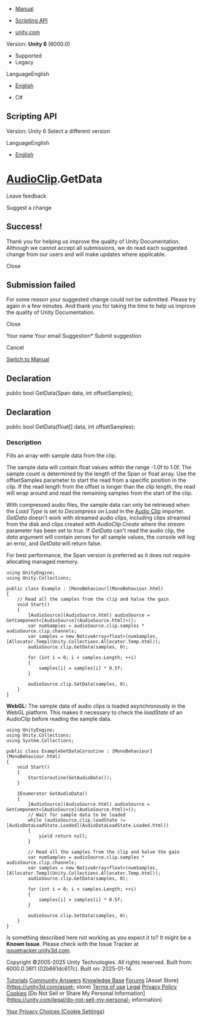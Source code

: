[ ]()

  * [Manual](../Manual/index.html)
  * [Scripting API](../ScriptReference/index.html)

  * [unity.com](https://unity.com/)

Version: **Unity 6** (6000.0)

  * Supported
  * Legacy

LanguageEnglish

  * [English]()

  * C#

[ ](https://docs.unity3d.com)

## Scripting API

Version: Unity 6 Select a different version

LanguageEnglish

  * [English]()

#  [AudioClip](AudioClip.html).GetData

Leave feedback

Suggest a change

## Success!

Thank you for helping us improve the quality of Unity Documentation. Although
we cannot accept all submissions, we do read each suggested change from our
users and will make updates where applicable.

Close

## Submission failed

For some reason your suggested change could not be submitted. Please <a>try
again</a> in a few minutes. And thank you for taking the time to help us
improve the quality of Unity Documentation.

Close

Your name Your email Suggestion* Submit suggestion

Cancel

[Switch to Manual](../Manual/class-AudioClip.html "Go to AudioClip Component
in the Manual")

## Declaration

public bool GetData(Span<float> data, int offsetSamples);

## Declaration

public bool GetData(float[] data, int offsetSamples);

### Description

Fills an array with sample data from the clip.

The sample data will contain float values within the range -1.0f to 1.0f. The
sample count is determined by the length of the Span or float array. Use the
offsetSamples parameter to start the read from a specific position in the
clip. If the read length from the offset is longer than the clip length, the
read will wrap around and read the remaining samples from the start of the
clip.  
  
With compressed audio files, the sample data can only be retrieved when the
_Load Type_ is set to _Decompress on Load_ in the [Audio
Clip](../Manual/class-AudioClip.html) importer. _GetData_ doesn't work with
streamed audio clips, including clips streamed from the disk and clips created
with _AudioClip.Create_ where the _stream_ parameter has been set to _true_.
If _GetData_ can't read the audio clip, the _data_ argument will contain
zeroes for all sample values, the console will log an error, and _GetData_
will return false.  
  
For best performance, the Span version is preferred as it does not require
allocating managed memory.

    
    
    using UnityEngine;
    using Unity.Collections;  
      
    public class Example : [MonoBehaviour](MonoBehaviour.html)
    {
        // Read all the samples from the clip and halve the gain
        void Start()
        {
            [AudioSource](AudioSource.html) audioSource = GetComponent<[AudioSource](AudioSource.html)>();
            var numSamples = audioSource.clip.samples * audioSource.clip.channels;
            var samples = new NativeArray<float>(numSamples, [Allocator.Temp](Unity.Collections.Allocator.Temp.html));
            audioSource.clip.GetData(samples, 0);  
      
            for (int i = 0; i < samples.Length; ++i)
            {
                samples[i] = samples[i] * 0.5f;
            }  
      
            audioSource.clip.SetData(samples, 0);
        }
    }
    

**WebGL:** The sample data of audio clips is loaded asynchronously in the
WebGL platform. This makes it necessary to check the _loadState_ of an
AudioClip before reading the sample data.

    
    
    using UnityEngine;
    using Unity.Collections;
    using System.Collections;  
      
    public class ExampleGetDataCoroutine : [MonoBehaviour](MonoBehaviour.html)
    {
        void Start()
        {
            StartCoroutine(GetAudioData());
        }  
      
        IEnumerator GetAudioData()
        {
            [AudioSource](AudioSource.html) audioSource = GetComponent<[AudioSource](AudioSource.html)>();
            // Wait for sample data to be loaded
            while (audioSource.clip.loadState != [AudioDataLoadState.Loaded](AudioDataLoadState.Loaded.html))
            {
                yield return null;
            }  
      
            // Read all the samples from the clip and halve the gain
            var numSamples = audioSource.clip.samples * audioSource.clip.channels;
            var samples = new NativeArray<float>(numSamples, [Allocator.Temp](Unity.Collections.Allocator.Temp.html));
            audioSource.clip.GetData(samples, 0);  
      
            for (int i = 0; i < samples.Length; ++i)
            {
                samples[i] = samples[i] * 0.5f;
            }  
      
            audioSource.clip.SetData(samples, 0);
        }
    }
    

Is something described here not working as you expect it to? It might be a
**Known Issue**. Please check with the Issue Tracker at
[issuetracker.unity3d.com](https://issuetracker.unity3d.com).

Copyright ©2005-2025 Unity Technologies. All rights reserved. Built from:
6000.0.36f1 (02b661dc617c). Built on: 2025-01-14.

[Tutorials](https://unity3d.com/learn) [Community
Answers](https://answers.unity3d.com) [Knowledge
Base](https://support.unity3d.com/hc/en-us)
[Forums](https://forum.unity3d.com) [Asset Store](https://unity3d.com/asset-
store) [Terms of use](https://docs.unity3d.com/Manual/TermsOfUse.html)
[Legal](https://unity.com/legal) [Privacy
Policy](https://unity.com/legal/privacy-policy)
[Cookies](https://unity.com/legal/cookie-policy) [Do Not Sell or Share My
Personal Information](https://unity.com/legal/do-not-sell-my-personal-
information)

[Your Privacy Choices (Cookie Settings)](javascript:void\(0\);)

